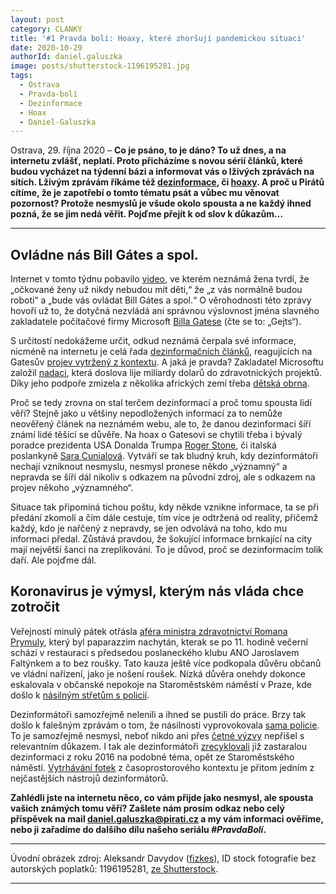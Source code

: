 ```yaml
---
layout: post
category: CLANKY
title: '#1 Pravda bolí: Hoaxy, které zhoršují pandemickou situaci'
date: 2020-10-29
authorId: daniel.galuszka
image: posts/shutterstock-1196195281.jpg
tags:
  - Ostrava
  - Pravda-bolí
  - Dezinformace
  - Hoax
  - Daniel-Galuszka
---
```


Ostrava, 29. října 2020 – **Co je psáno, to je dáno? To už dnes, a na internetu zvlášť, neplatí. Proto přicházíme s novou sérií článků, které budou vycházet na týdenní bázi a informovat vás o lživých zprávách na sítích. Lživým zprávám říkáme též [dezinformace](https://www.mvcr.cz/cthh/clanek/definice-dezinformaci-a-propagandy.aspx "MVCR.cz: Definice dezinformací a propagandy"), či [hoaxy](https://www.hoax.cz/hoax/co-je-to-hoax "Hoax.cz: Co je to hoax"). A proč u Pirátů cítíme, že je zapotřebí o tomto tématu psát a vůbec mu věnovat pozornost? Protože nesmyslů je všude okolo spousta a ne každý ihned pozná, že se jim nedá věřit. Pojďme přejít k od slov k důkazům…**

<hr />

## Ovládne nás Bill Gátes a spol.

Internet v tomto týdnu pobavilo [video](https://www.facebook.com/fred.vychytanecz/videos/3369928716388485/ "Facebook video"), ve kterém neznámá žena tvrdí, že „očkované ženy už nikdy nebudou mít děti,“ že „z vás normálně budou roboti“ a „bude vás ovládat Bill Gátes a spol.“ O věrohodnosti této zprávy hovoří už to, že dotyčná nezvládá ani správnou výslovnost jména slavného zakladatele počítačové firmy Microsoft [Billa Gatese](https://cs.wikipedia.org/wiki/Bill_Gates "Wikipedia: Bill Gates") (čte se to: „Gejts“).

S určitostí nedokážeme určit, odkud neznámá čerpala své informace, nicméně na internetu je celá řada [dezinformačních článků](https://dr.frej.cz/zdravi/ockovani-a-snizeni-populace "Dr. Frej: Očkování a snížení populace"), reagujících na Gatesův [projev vytržený z kontextu](https://www.youtube.com/watch?v=iMl0ty6evhU "YouTube: Bill Gates wants to WHAT??! Depopulation Through Vaccines and Healthcare??!"). A jaká je pravda? Zakladatel Microsoftu založil [nadaci](https://www.gatesfoundation.org/ "Bill & Melinda Gates Foundation"), která doslova lije miliardy dolarů do zdravotnických projektů. Díky jeho podpoře zmizela z několika afrických zemí třeba [dětská obrna](https://www.africanews.com/2020/06/19/africa-gets-closer-to-eradication-of-wild-poliovirus-who/ "AfricaNews: Africa gets closer to eradication of wild poliovirus - WHO").

Proč se tedy zrovna on stal terčem dezinformací a proč tomu spousta lidí věří? Stejně jako u většiny nepodložených informací za to nemůže neověřený článek na neznámém webu, ale to, že danou dezinformaci šíří známí lidé těšící se důvěře. Na hoax o Gatesovi se chytili třeba i bývalý poradce prezidenta USA Donalda Trumpa [Roger Stone](https://www.bbc.com/news/52847648 "BBC: Coronavirus: Bill Gates ‘microchip’ conspiracy theory and other vaccine claims fact-checked"), či italská poslankyně [Sara Cunialová](https://manipulatori.cz/konspiracni-video-proslov-italske-poslankyne-sary-cunialove-ve-snemovne-ze-14-kvetna-2020// "Manipulátoři.cz: KONSPIRAČNÍ VIDEO: Proslov italské poslankyně Sary Cunialové ve sněmovně ze 14. května 2020"). Vytváří se tak bludný kruh, kdy dezinformátoři nechají vzniknout nesmyslu, nesmysl pronese někdo „významný“ a nepravda se šíří dál nikoliv s odkazem na původní zdroj, ale s odkazem na projev někoho „významného“.

Situace tak připomíná tichou poštu, kdy někde vznikne informace, ta se při předání zkomolí a čím dále cestuje, tím více je odtržená od reality, přičemž každý, kdo je nařčený z nepravdy, se jen odvolává na toho, kdo mu informaci předal. Zůstává pravdou, že šokující informace brnkající na city mají největší šanci na zreplikování. To je důvod, proč se dezinformacím tolik daří. Ale pojďme dál.

## Koronavirus je výmysl, kterým nás vláda chce zotročit

Veřejností minulý pátek otřásla [aféra ministra zdravotnictví Romana Prymuly](https://www.blesk.cz/clanek/zpravy-koronavirus/659071/prave-on-vyhlasuje-nejprisnejsi-opatreni-pod-rouskou-tmy-si-prymula-bez-rousky-vyrazil-do-restaurace.html "BLESK.cz: Právě on vyhlašuje nejpřísnější opatření: Pod rouškou tmy si Prymula bez roušky vyrazil do restaurace!"), který byl paparazzim nachytán, kterak se po 11. hodině večerní schází v restauraci s předsedou poslaneckého klubu ANO Jaroslavem Faltýnkem a to bez roušky. Tato kauza ještě více podkopala důvěru občanů ve vládní nařízení, jako je nošení roušek. Nízká důvěra onehdy dokonce eskalovala v občanské nepokoje na Staroměstském náměstí v Praze, kde došlo k [násilným střetům s policií](https://ct24.ceskatelevize.cz/domaci/3209527-na-prazske-demonstraci-proti-covidovym-opatrenim-je-vic-nez-500-lidi-magistrat "ČT24: Úřady ukončily protest proti covidovým opatřením na Staroměstském náměstí, musela zasahovat policie").

Dezinformátoři samozřejmě nelenili a ihned se pustili do práce. Brzy tak došlo k falešným zprávám o tom, že násilnosti vyprovokovala [sama policie](https://www.facebook.com/photo.php?fbid=173250957781820&set=a.140754594364790&type=3&theater "Facebook"). To je samozřejmě nesmysl, neboť nikdo ani přes [četné výzvy](https://www.facebook.com/groups/komousi/permalink/1009470779479368/ "Facebook") nepřišel s relevantním důkazem. I tak ale dezinformátoři [zrecyklovali](https://www.extra.cz/nejsdilenejsi-fotka-vikendu-kdo-je-muz-ktery-se-nebal-zakuklencu-kteri-utocili-na-slunickare "eXtra.cz: NEJSDÍLENĚJŠÍ FOTKA VÍKENDU: Kdo je muž, který se nebál zakuklenců, kteří útočili na sluníčkáře?") již zastaralou dezinformaci z roku 2016 na podobné téma, opět ze Staroměstského náměstí. [Vytrhávání fotek](https://www.e-bezpeci.cz/index.php/priklady/fotografie/1631-uprchlici-na-strese-vlaku-v-chebu "e-bazpeci.cz: Uprchlíci na střeše vlaku v Chebu") z časoprostorového kontextu je přitom jedním z nejčastějších nástrojů dezinformátorů.

**Zahlédli jste na internetu něco, co vám přijde jako nesmysl, ale spousta vašich známých tomu věří? Zašlete nám prosím odkaz nebo celý příspěvek na mail [daniel.galuszka@pirati.cz](mailto:daniel.galuszka@pirati.cz) a my vám informaci ověříme, nebo ji zařadíme do dalšího dílu našeho seriálu _#PravdaBolí_.**

---

Úvodní obrázek zdroj: Aleksandr Davydov ([fizkes](https://www.shutterstock.com/cs/g/fizkes "fizkes")), ID stock fotografie bez autorských poplatků: 1196195281, [ze Shutterstock](https://www.shutterstock.com/cs/image-photo/confused-millennial-man-sitting-alone-on-1196195281).

- - -
